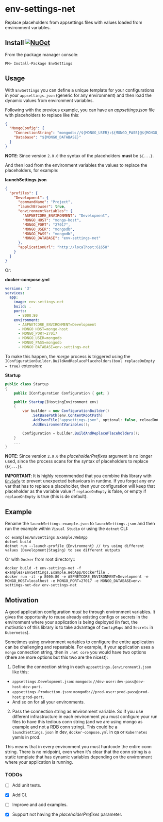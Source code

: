 # env-settings-net
Replace placeholders from appsettings files with values loaded from environment variables.

## Install [![NuGet](https://img.shields.io/nuget/v/EnvSettings.svg)](https://www.nuget.org/packages/EnvSettings)
From the package manager console:
```
PM> Install-Package EnvSettings
```

## Usage

With `EnvSettings` you can define a unique template for your configurations in your `appsettings.json` (generic for any environment) and then load the dynamic values from environment variables.

Following with the previous example, you can have an *appsettings.json* file with placeholders to replace like this:

```json
{
  "MongoConfig": {
    "ConnectionString": "mongodb://${MONGO_USER}:${MONGO_PASS}@${MONGO_HOST}:${MONGO_PORT}",
    "Database": "${MONGO_DATABASE}"
  }
}
```

**NOTE**: Since version `2.0.0` the syntax of the placeholders **must** be `${...}`.

And then load from the environment variables the values to replace the placeholders, for example:

**launchSettings.json**
```json
{
  "profiles": {
    "Development": {
      "commandName": "Project",
      "launchBrowser": true,
      "environmentVariables": {
        "ASPNETCORE_ENVIRONMENT": "Development",
        "MONGO_HOST": "mongo-host",
        "MONGO_PORT": "27017",
        "MONGO_USER": "mongodb",
        "MONGO_PASS": "mongodb",
        "MONGO_DATABASE": "env-settings-net"
      },
      "applicationUrl": "http://localhost:61658"
    }
  }
}
```

Or:

**docker-compose.yml**
```yml
version: '3'
services:
  app:
    image: env-settings-net
    build: .
    ports:
      - 8000:80
    environment:
      - ASPNETCORE_ENVIRONMENT=Development
      - MONGO_HOST=mongo-host
      - MONGO_PORT=27017
      - MONGO_USER=mongodb
      - MONGO_PASS=mongodb
      - MONGO_DATABASE=env-settings-net
```

To make this happen, the *merge* process is triggered using the `IConfigurationBuilder.BuildAndReplacePlaceholders(bool replaceOnEmpty = true)` extension:

**Startup**
```cs
public class Startup
{
    public IConfiguration Configuration { get; }

    public Startup(IHostingEnvironment env)
    {
        var builder = new ConfigurationBuilder()
            .SetBasePath(env.ContentRootPath)
            .AddJsonFile("appsettings.json", optional: false, reloadOnChange: true)
            .AddEnvironmentVariables();

        Configuration = builder.BuildAndReplacePlaceholders();
    }
    ...
}
```

**NOTE**: Since version `2.0.0` the *placeholderPrefixes* argument is no longer used, since the process scans for the syntax of placeholders to replace (`${...}`).

**IMPORTANT**: It is highly recommended that you combine this library with [`EnvSafe`](https://github.com/tgropper/env-safe-net) to prevent unexpected behaviours in runtime. If you forget any env var that has to replace a placeholder, then your configuration will keep that placeholder as the variable value if `replaceOnEmpty` is false, or empty if `replaceOnEmpty` is true (this is de default).

## Example

Rename the `launchSettings-example.json` to `launchSettings.json` and then run the example within `Visual Studio` or using the `dotnet` CLI:

```
cd examples/EnvSettings.Example.WebApp
dotnet build
dotnet run --launch-profile {Environment} // try using different values (Development|Staging) to see different outputs
```

Or with `Docker` from root directory::

```
docker build -t env-settings-net -f examples/EnvSettings.Example.WebApp/Dockerfile .
docker run -it -p 8000:80 -e ASPNETCORE_ENVIRONMENT=Development -e MONGO_HOST=localhost -e MONGO_PORT=27017 -e MONGO_DATABASE=env-settings-net-dev env-settings-net
```

## Motivation

A good application configuration *must* be through environment variables. It gives the opportunity to reuse already existing configs or secrets in the environment where your application is being deployed (in fact, the motivation of this library is to take advantage of `ConfigMaps` and `Secrets` in `Kubernetes`).

Sometimes using environment variables to configure the entire application can be challenging and repeatable. For example, if your application uses a `mongo` connection string, then in `.net core` you would have two options (there are more options but this two are the nicest):
1. Define the connection string in each `appsettings.{environment}.json` like this:
* `appsettings.Development.json`: `mongodb://dev-user:dev-pass@dev-host:dev-port`.
* `appsettings.Production.json`: `mongodb://prod-user:prod-pass@prod-host:prod-port`.
* And so on for all your environments.

2. Pass the connection string as environment variable. So if you use different infrastructure in each environment you must configure your run files to have this tedious conn string (and we are using mongo as example and not a RDB conn string). This could be a `launchSettings.json` in dev, `docker-compose.yml` in qa or `Kubernetes` yamls in prod.


This means that in every environment you must hardcode the entire conn string. There is no midpoint, even when it's clear that the conn string is a static template that has dynamic variables depending on the environment where your application is running.

### TODOs
- [ ] Add unit tests.
- [x] Add CI.
- [ ] Improve and add examples.
- [x] Support not having the *placeholderPrefixes* parameter.


